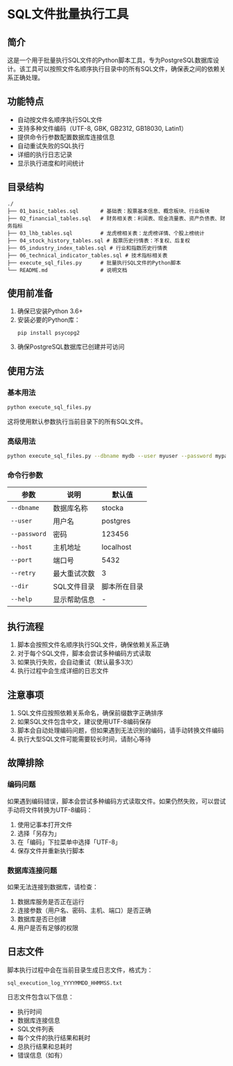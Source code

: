 # SQL文件批量执行工具

## 简介

这是一个用于批量执行SQL文件的Python脚本工具，专为PostgreSQL数据库设计。该工具可以按照文件名顺序执行目录中的所有SQL文件，确保表之间的依赖关系正确处理。

## 功能特点

- 自动按文件名顺序执行SQL文件
- 支持多种文件编码（UTF-8, GBK, GB2312, GB18030, Latin1）
- 提供命令行参数配置数据库连接信息
- 自动重试失败的SQL执行
- 详细的执行日志记录
- 显示执行进度和时间统计

## 目录结构

```
./
├── 01_basic_tables.sql       # 基础表：股票基本信息、概念板块、行业板块
├── 02_financial_tables.sql   # 财务相关表：利润表、现金流量表、资产负债表、财务指标
├── 03_lhb_tables.sql         # 龙虎榜相关表：龙虎榜详情、个股上榜统计
├── 04_stock_history_tables.sql # 股票历史行情表：不复权、后复权
├── 05_industry_index_tables.sql # 行业和指数历史行情表
├── 06_technical_indicator_tables.sql # 技术指标相关表
├── execute_sql_files.py      # 批量执行SQL文件的Python脚本
└── README.md                 # 说明文档
```

## 使用前准备

1. 确保已安装Python 3.6+
2. 安装必要的Python库：
   ```
   pip install psycopg2
   ```
3. 确保PostgreSQL数据库已创建并可访问

## 使用方法

### 基本用法

```bash
python execute_sql_files.py
```

这将使用默认参数执行当前目录下的所有SQL文件。

### 高级用法

```bash
python execute_sql_files.py --dbname mydb --user myuser --password mypass --host localhost --port 5432 --retry 5
```

### 命令行参数

| 参数 | 说明 | 默认值 |
|------|------|--------|
| `--dbname` | 数据库名称 | stocka |
| `--user` | 用户名 | postgres |
| `--password` | 密码 | 123456 |
| `--host` | 主机地址 | localhost |
| `--port` | 端口号 | 5432 |
| `--retry` | 最大重试次数 | 3 |
| `--dir` | SQL文件目录 | 脚本所在目录 |
| `--help` | 显示帮助信息 | - |

## 执行流程

1. 脚本会按照文件名顺序执行SQL文件，确保依赖关系正确
2. 对于每个SQL文件，脚本会尝试多种编码方式读取
3. 如果执行失败，会自动重试（默认最多3次）
4. 执行过程中会生成详细的日志文件

## 注意事项

1. SQL文件应按照依赖关系命名，确保前缀数字正确排序
2. 如果SQL文件包含中文，建议使用UTF-8编码保存
3. 脚本会自动处理编码问题，但如果遇到无法识别的编码，请手动转换文件编码
4. 执行大型SQL文件可能需要较长时间，请耐心等待

## 故障排除

### 编码问题

如果遇到编码错误，脚本会尝试多种编码方式读取文件。如果仍然失败，可以尝试手动将文件转换为UTF-8编码：

1. 使用记事本打开文件
2. 选择「另存为」
3. 在「编码」下拉菜单中选择「UTF-8」
4. 保存文件并重新执行脚本

### 数据库连接问题

如果无法连接到数据库，请检查：

1. 数据库服务是否正在运行
2. 连接参数（用户名、密码、主机、端口）是否正确
3. 数据库是否已创建
4. 用户是否有足够的权限

## 日志文件

脚本执行过程中会在当前目录生成日志文件，格式为：
```
sql_execution_log_YYYYMMDD_HHMMSS.txt
```

日志文件包含以下信息：
- 执行时间
- 数据库连接信息
- SQL文件列表
- 每个文件的执行结果和耗时
- 总执行结果和总耗时
- 错误信息（如有）